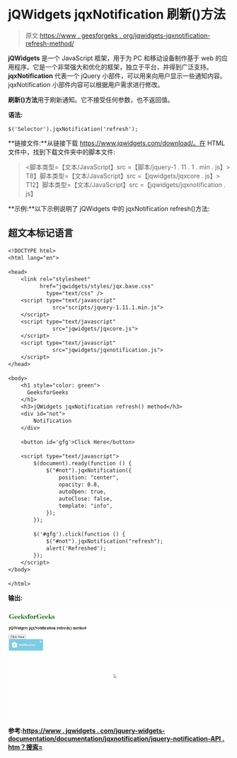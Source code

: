 # jQWidgets jqxNotification 刷新()方法

> 原文:[https://www . geesforgeks . org/jqwidgets-jqxnotification-refresh-method/](https://www.geeksforgeeks.org/jqwidgets-jqxnotification-refresh-method/)

**jQWidgets** 是一个 JavaScript 框架，用于为 PC 和移动设备制作基于 web 的应用程序。它是一个非常强大和优化的框架，独立于平台，并得到广泛支持。 **jqxNotification** 代表一个 jQuery 小部件，可以用来向用户显示一些通知内容。jqxNotification 小部件内容可以根据用户需求进行修改。

**刷新()方法**用于刷新通知。它不接受任何参数，也不返回值。

**语法:**

```
$('Selector').jqxNotification('refresh');
```

**链接文件:**从链接下载 https://www.jqwidgets.com/download/。在 HTML 文件中，找到下载文件夹中的脚本文件:

> <link rel="”stylesheet”" href="”jqwidgets/styles/jqx.base.css”" type="”text/css”">
> <脚本类型=【文本/JavaScript】src =【脚本/jquery-1 . 11 . 1 . min . js】></脚本>
> T8】脚本类型=【文本/JavaScript】src =【jqwidgets/jqxcore . js】></脚本>
> T12】脚本类型=【文本/JavaScript】src =【jqwidgets/jqxnotification . js】

**示例:**以下示例说明了 jQWidgets 中的 jqxNotification refresh()方法:

## 超文本标记语言

```
<!DOCTYPE html>
<html lang="en">

<head>
    <link rel="stylesheet" 
          href="jqwidgets/styles/jqx.base.css" 
            type="text/css" />
    <script type="text/javascript" 
              src="scripts/jquery-1.11.1.min.js"> 
    </script>
    <script type="text/javascript" 
              src="jqwidgets/jqxcore.js"> 
    </script>
    <script type="text/javascript" 
              src="jqwidgets/jqxnotification.js"> 
    </script>
</head>

<body>
    <h1 style="color: green">
      GeeksforGeeks
    </h1>
    <h3>jQWidgets jqxNotification refresh() method</h3>
    <div id="not">
        Notification
    </div>

    <button id='gfg'>Click Here</button>

    <script type="text/javascript">
        $(document).ready(function () {
            $("#not").jqxNotification({
                position: "center",
                opacity: 0.8,
                autoOpen: true,
                autoClose: false,
                template: "info",
            });
        });

        $('#gfg').click(function () {
            $("#not").jqxNotification("refresh");
            alert('Refreshed');
        });
    </script>
</body>

</html>
```

**输出:**

![](img/cf347f974fa51e6f2881baeef4302cf5.png)

**参考:**[**https://www . jqwidgets . com/jquery-widgets-documentation/documentation/jqxnotification/jquery-notification-API . htm？搜索=**](https://www.jqwidgets.com/jquery-widgets-documentation/documentation/jqxnotification/jquery-notification-api.htm?search=)